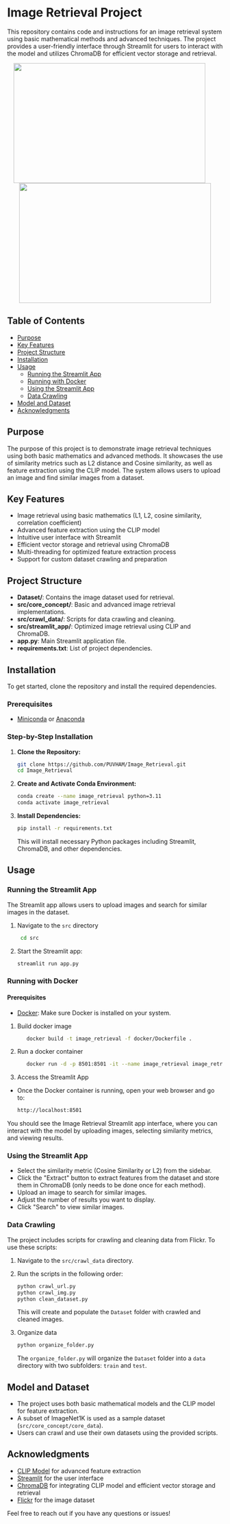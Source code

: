 # Image Retrieval Project

This repository contains code and instructions for an image retrieval system using basic mathematical methods and advanced techniques. The project provides a user-friendly interface through Streamlit for users to interact with the model and utilizes ChromaDB for efficient vector storage and retrieval.

<p align="center">
  <img src="https://drive.google.com/uc?export=view&id=1vehgkbYusOfYISu-HRjsbu1ZlFSgKvFa" width="448" height="280" style="margin-right: 5%;" />
  <img src="https://drive.google.com/uc?export=view&id=1AKdxsK5ik1paGlfwmR1v416pONerJgrc" width="448" height="280" />
</p>

## Table of Contents
- [Purpose](#purpose)
- [Key Features](#key-features)
- [Project Structure](#project-structure)
- [Installation](#installation)
- [Usage](#usage)
  - [Running the Streamlit App](#running-the-streamlit-app)
  - [Running with Docker](#running-with-docker)
  - [Using the Streamlit App](#using-the-streamlit-app)
  - [Data Crawling](#data-crawling)
- [Model and Dataset](#model-and-dataset)
- [Acknowledgments](#acknowledgments)

## Purpose

The purpose of this project is to demonstrate image retrieval techniques using both basic mathematics and advanced methods. It showcases the use of similarity metrics such as L2 distance and Cosine similarity, as well as feature extraction using the CLIP model. The system allows users to upload an image and find similar images from a dataset.

## Key Features

- Image retrieval using basic mathematics (L1, L2, cosine similarity, correlation coefficient)
- Advanced feature extraction using the CLIP model
- Intuitive user interface with Streamlit
- Efficient vector storage and retrieval using ChromaDB
- Multi-threading for optimized feature extraction process
- Support for custom dataset crawling and preparation

## Project Structure

- **Dataset/**: Contains the image dataset used for retrieval.
- **src/core_concept/**: Basic and advanced image retrieval implementations.
- **src/crawl_data/**: Scripts for data crawling and cleaning.
- **src/streamlit_app/**: Optimized image retrieval using CLIP and ChromaDB.
- **app.py**: Main Streamlit application file.
- **requirements.txt**: List of project dependencies.

## Installation

To get started, clone the repository and install the required dependencies.

### Prerequisites

- [Miniconda](https://docs.conda.io/en/latest/miniconda.html) or [Anaconda](https://www.anaconda.com/products/distribution)

### Step-by-Step Installation

1. **Clone the Repository:**

    ```bash
    git clone https://github.com/PUVHAM/Image_Retrieval.git
    cd Image_Retrieval
    ```

2. **Create and Activate Conda Environment:**

    ```bash
    conda create --name image_retrieval python=3.11
    conda activate image_retrieval
    ```

3. **Install Dependencies:**

    ```bash
    pip install -r requirements.txt
    ```

    This will install necessary Python packages including Streamlit, ChromaDB, and other dependencies.

## Usage 

### Running the Streamlit App

The Streamlit app allows users to upload images and search for similar images in the dataset.
1. Navigate to the `src` directory

   ```bash
    cd src
    ```

2. Start the Streamlit app:

    ```bash
    streamlit run app.py
    ```

### Running with Docker

#### Prerequisites
  - [Docker](https://www.docker.com/get-started): Make sure Docker is installed on your system.
1. Build docker image
     
    ```bash
       docker build -t image_retrieval -f docker/Dockerfile .
    ```
    
2. Run a docker container
   
    ```bash
       docker run -d -p 8501:8501 -it --name image_retrieval image_retrieval
    ```
4. Access the Streamlit App
  - Once the Docker container is running, open your web browser and go to:

    ```bash
    http://localhost:8501
    ```
You should see the Image Retrieval Streamlit app interface, where you can interact with the model by uploading images, selecting similarity metrics, and viewing results.

### Using the Streamlit App
   - Select the similarity metric (Cosine Similarity or L2) from the sidebar.
   - Click the "Extract" button to extract features from the dataset and store them in ChromaDB (only needs to be done once for each method).
   - Upload an image to search for similar images.
   - Adjust the number of results you want to display.
   - Click "Search" to view similar images.

### Data Crawling

The project includes scripts for crawling and cleaning data from Flickr. To use these scripts:

1. Navigate to the `src/crawl_data` directory.
2. Run the scripts in the following order:

    ```bash
    python crawl_url.py
    python crawl_img.py
    python clean_dataset.py
    ```
    
    This will create and populate the `Dataset` folder with crawled and cleaned images.
3. Organize data
     ```bash
    python organize_folder.py
    ```

    The `organize_folder.py` will organize the `Dataset` folder into a `data` directory with two subfolders: `train` and `test`.


## Model and Dataset
- The project uses both basic mathematical models and the CLIP model for feature extraction.
- A subset of ImageNet1K is used as a sample dataset (`src/core_concept/core_data`).
- Users can crawl and use their own datasets using the provided scripts.

## Acknowledgments

- [CLIP Model](https://github.com/openai/CLIP) for advanced feature extraction
- [Streamlit](https://streamlit.io/) for the user interface
- [ChromaDB](https://www.trychroma.com/) for integrating CLIP model and efficient vector storage and retrieval
- [Flickr](https://flickr.com/) for the image dataset

Feel free to reach out if you have any questions or issues!
